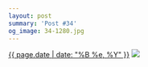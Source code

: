 ```yaml
---
layout: post
summary: 'Post #34'
og_image: 34-1280.jpg
---
```


<p>
  <time><a href="/34">{{ page.date | date: "%B %e, %Y" }}</a></time>
  <a href="/34"><img src="{{ site.assets_url }}/34-640.jpg" srcset="{{ site.assets_url }}/34-1280.jpg 1280w, {{ site.assets_url }}/34-960.jpg 960w, {{ site.assets_url }}/34-640.jpg 640w, {{ site.assets_url }}/34-320.jpg 320w" sizes="(min-width: 700px) 50vw, calc(100vw - 2rem)" /></a>
</p>

